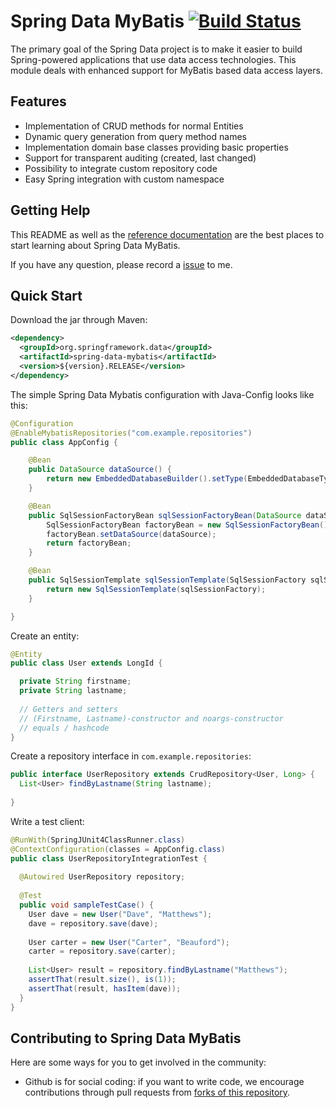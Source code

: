 # Spring Data MyBatis [![Build Status](https://travis-ci.org/hatunet/spring-data-mybatis.svg?branch=master)](https://travis-ci.org/hatunet/spring-data-mybatis) 
The primary goal of the Spring Data project is to make it easier to build Spring-powered applications that use data access technologies. 
This module deals with enhanced support for MyBatis based data access layers.


## Features ##

* Implementation of CRUD methods for normal Entities
* Dynamic query generation from query method names
* Implementation domain base classes providing basic properties
* Support for transparent auditing (created, last changed)
* Possibility to integrate custom repository code
* Easy Spring integration with custom namespace


## Getting Help ##
This README as well as the [reference documentation](https://hatunet.github.io/spring-data-mybatis/) are the best places to start learning about Spring Data MyBatis. 

If you have any question, please record a [issue](https://github.com/hatunet/spring-data-mybatis/issues) to me.


## Quick Start ##

Download the jar through Maven:

```xml
<dependency>
  <groupId>org.springframework.data</groupId>
  <artifactId>spring-data-mybatis</artifactId>
  <version>${version}.RELEASE</version>
</dependency>
```

The simple Spring Data Mybatis configuration with Java-Config looks like this: 
```java
@Configuration
@EnableMybatisRepositories("com.example.repositories")
public class AppConfig {

    @Bean
    public DataSource dataSource() {
        return new EmbeddedDatabaseBuilder().setType(EmbeddedDatabaseType.H2).build();
    }

    @Bean
    public SqlSessionFactoryBean sqlSessionFactoryBean(DataSource dataSource) {
        SqlSessionFactoryBean factoryBean = new SqlSessionFactoryBean();
        factoryBean.setDataSource(dataSource);
        return factoryBean;
    }

    @Bean
    public SqlSessionTemplate sqlSessionTemplate(SqlSessionFactory sqlSessionFactory) {
        return new SqlSessionTemplate(sqlSessionFactory);
    }

}

```

Create an entity:

```java
@Entity
public class User extends LongId {

  private String firstname;
  private String lastname;
       
  // Getters and setters
  // (Firstname, Lastname)-constructor and noargs-constructor
  // equals / hashcode
}

```

Create a repository interface in `com.example.repositories`:

```java
public interface UserRepository extends CrudRepository<User, Long> {
  List<User> findByLastname(String lastname);  
  
}

```

Write a test client:

```java
@RunWith(SpringJUnit4ClassRunner.class)
@ContextConfiguration(classes = AppConfig.class)
public class UserRepositoryIntegrationTest {
     
  @Autowired UserRepository repository;
     
  @Test
  public void sampleTestCase() {
    User dave = new User("Dave", "Matthews");
    dave = repository.save(dave);
         
    User carter = new User("Carter", "Beauford");
    carter = repository.save(carter);
         
    List<User> result = repository.findByLastname("Matthews");
    assertThat(result.size(), is(1));
    assertThat(result, hasItem(dave));
  }
}

```

## Contributing to Spring Data MyBatis ##

Here are some ways for you to get involved in the community:

* Github is for social coding: if you want to write code, we encourage contributions through pull requests from [forks of this repository](http://help.github.com/forking/). 
